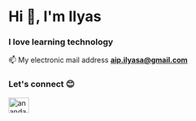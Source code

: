 <h1>Hi 👋, I'm Ilyas</h1>
<h3>I love learning technology</h3>

📫 My electronic mail address **aip.ilyasa@gmail.com**

<h3 align="left">Let's connect 😊</h3>
<p align="left">
<a href="https://linkedin.com/in/ananda-ilyasa" target="blank"><img align="center" src="https://raw.githubusercontent.com/rahuldkjain/github-profile-readme-generator/master/src/images/icons/Social/linked-in-alt.svg" alt="ananda-ilyasa" height="30" width="40" /></a>
</p>
